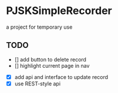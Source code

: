 # PJSKSimpleRecorder

a project for temporary use

## TODO

- [] add button to delete record
- [] highlight current page in nav
- [x] add api and interface to update record
- [x] use REST-style api
